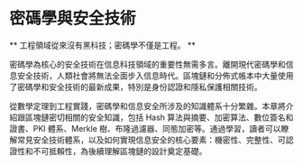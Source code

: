 # 密碼學與安全技術

** 工程領域從來沒有黑科技；密碼學不僅是工程。 **

密碼學為核心的安全技術在信息科技領域的重要性無需多言。離開現代密碼學和信息安全技術，人類社會將無法全面步入信息時代。區塊鏈和分佈式帳本中大量使用了密碼學和安全技術的最新成果，特別是身份認證和隱私保護相關技術。

從數學定理到工程實踐，密碼學和信息安全所涉及的知識體系十分繁雜。本章將介紹跟區塊鏈密切相關的安全知識，包括 Hash 算法與摘要、加密算法、數位簽名和證書、PKI 體系、Merkle 樹、布隆過濾器、同態加密等。通過學習，讀者可以瞭解常見安全技術體系，以及如何實現信息安全的核心要素：機密性、完整性、可認證性和不可抵賴性，為後續理解區塊鏈的設計奠定基礎。